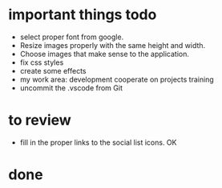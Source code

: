 # important things todo
- select proper font from google.
- Resize images properly with the same height and width.
- Choose images that make sense to the application.
- fix css styles
- create some effects
- my work area:
    development
    cooperate on projects
    training    
- uncommit the .vscode from Git

# to review
- fill in the proper links to the social list icons. OK



# done


